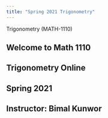 ```yaml
---
title: "Spring 2021 Trigonometry"
---
```

 Trigonometry (MATH-1110)


## Welcome to Math 1110 
## Trigonometry Online
## Spring 2021
## Instructor: Bimal Kunwor